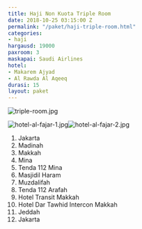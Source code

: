 ```yaml
---
title: Haji Non Kuota Triple Room
date: 2018-10-25 03:15:00 Z
permalink: "/paket/haji-triple-room.html"
categories:
- haji
hargausd: 19000
paxroom: 3
maskapai: Saudi Airlines
hotel:
- Makarem Ajyad
- Al Rawda Al Aqeeq
durasi: 15
layout: paket
---
```


![triple-room.jpg](/uploads/triple-room.jpg)

![hotel-al-fajar-1.jpg](/uploads/hotel-al-fajar-1.jpg)![hotel-al-fajar-2.jpg](/uploads/hotel-al-fajar-2.jpg)

1. Jakarta
2. Madinah
3. Makkah
4. Mina
5. Tenda 112 Mina
6. Masjidil Haram
7. Muzdalifah
8. Tenda 112 Arafah
9. Hotel Transit Makkah
10. Hotel Dar Tawhid Intercon Makkah
11. Jeddah
12. Jakarta